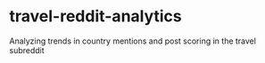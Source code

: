 # travel-reddit-analytics
Analyzing trends in country mentions and post scoring in the travel subreddit
